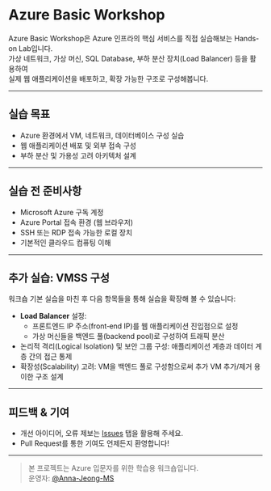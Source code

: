 # Azure Basic Workshop

Azure Basic Workshop은 Azure 인프라의 핵심 서비스를 직접 실습해보는 Hands-on Lab입니다.  
가상 네트워크, 가상 머신, SQL Database, 부하 분산 장치(Load Balancer) 등을 활용하여  
실제 웹 애플리케이션을 배포하고, 확장 가능한 구조로 구성해봅니다.

---

## 실습 목표

- Azure 환경에서 VM, 네트워크, 데이터베이스 구성 실습
- 웹 애플리케이션 배포 및 외부 접속 구성
- 부하 분산 및 가용성 고려 아키텍처 설계

---

## 실습 전 준비사항

- Microsoft Azure 구독 계정
- Azure Portal 접속 환경 (웹 브라우저)
- SSH 또는 RDP 접속 가능한 로컬 장치
- 기본적인 클라우드 컴퓨팅 이해

---

## 추가 실습: VMSS 구성

워크숍 기본 실습을 마친 후 다음 항목들을 통해 실습을 확장해 볼 수 있습니다:

- **Load Balancer** 설정:  
  - 프론트엔드 IP 주소(front‑end IP)를 웹 애플리케이션 진입점으로 설정  
  - 가상 머신들을 백엔드 풀(backend pool)로 구성하여 트래픽 분산  
- 논리적 격리(Logical Isolation) 및 보안 그룹 구성: 애플리케이션 계층과 데이터 계층 간의 접근 통제  
- 확장성(Scalability) 고려: VM을 백엔드 풀로 구성함으로써 추가 VM 추가/제거 용이한 구조 설계

---

## 피드백 & 기여

- 개선 아이디어, 오류 제보는 [Issues](https://github.com/Anna-Jeong-MS/AzureBasicWorkshop/issues) 탭을 활용해 주세요.
- Pull Request를 통한 기여도 언제든지 환영합니다!

---

> 본 프로젝트는 Azure 입문자를 위한 학습용 워크숍입니다.  
> 운영자: [@Anna-Jeong-MS](https://github.com/Anna-Jeong-MS)